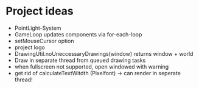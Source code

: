 # Project ideas
- PointLight-System
- GameLoop updates components via for-each-loop
- setMouseCursor option
- project logo
- DrawingUtil.noUneccessaryDrawings(window) returns window + world
- Draw in separate thread from queued drawing tasks
- when fullscreen not supported, open windowed with warning
- get rid of calculateTextWitdth (Pixelfont) -> can render in seperate thread!